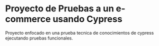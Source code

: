 # Proyecto de Pruebas a un e-commerce usando Cypress

Proyecto enfocado en una prueba tecnica de conocimientos de cypress ejecutando pruebas funcionales.
